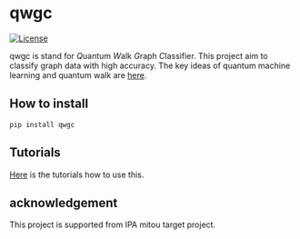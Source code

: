 
# qwgc
[![License](https://img.shields.io/badge/License-Apache%202.0-blue.svg)](https://opensource.org/licenses/Apache-2.0)

qwgc is stand for *Q*uantum *W*alk *G*raph *C*lassifier.
This project aim to classify graph data with high accuracy.
The key ideas of quantum machine learning and quantum walk are [here]().
<!-- put the link to our web site -->

## How to install

`pip install qwgc`

## Tutorials

[Here](./notebook/tutorial.ipynb) is the tutorials how to use this.

## acknowledgement

This project is supported from IPA mitou target project.
